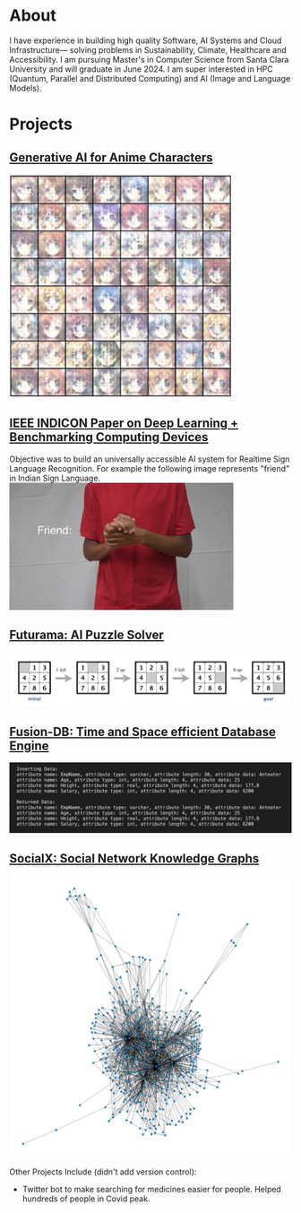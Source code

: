 # About

I have experience in building high quality Software, AI Systems and Cloud Infrastructure— solving problems in Sustainability, Climate, Healthcare and Accessibility. I am pursuing Master's in Computer Science from Santa Clara University and will graduate in June 2024. I am super interested in HPC (Quantum, Parallel and Distributed Computing) and AI (Image and Language Models).

# Projects

## [Generative AI for Anime Characters](https://github.com/eshaanrathi2/Generative-AI-Anime)
<!-- ![assets/gan-1.png](assets/gan-1.png)-->
<img src="assets/gan-1.png" width="400">
<!-- <img src="assets/gan-1.png" width="200"> -->

## [IEEE INDICON Paper on Deep Learning + Benchmarking Computing Devices](https://ieeexplore.ieee.org/document/9691542)
Objective was to build an universally accessible AI system for Realtime Sign Language Recognition. For example the following image represents "friend" in Indian Sign Language.
<img src="assets/sign-language-friend.JPG" width="400">

## [Futurama: AI Puzzle Solver](https://github.com/eshaanrathi2/Futurama)
![assets/n-puzzle.png](assets/n-puzzle.png)

## [Fusion-DB: Time and Space efficient Database Engine](https://github.com/eshaanrathi2/Fusion-DB)
![assets/fusion-db.png](assets/fusion-db.png)


## [SocialX: Social Network Knowledge Graphs](https://github.com/eshaanrathi2/SocialX)
<!-- ![assets/celegans.png](assets/celegans.png) -->
<img src="assets/celegans.png" width="600">

Other Projects Include (didn't add version control):
- Twitter bot to make searching for medicines easier for people. Helped hundreds of people in Covid peak.

<!-- <img src="assets/n-puzzle.png" width="200"> -->

<!--
**eshaanrathi2/eshaanrathi2** is a ✨ _special_ ✨ repository because its `README.md` (this file) appears on your GitHub profile.

Here are some ideas to get you started:

- 🔭 I’m currently working on ...
- 🌱 I’m currently learning ...
- 👯 I’m looking to collaborate on ...
- 🤔 I’m looking for help with ...
- 💬 Ask me about ...
- 📫 How to reach me: ...
- 😄 Pronouns: ...
- ⚡ Fun fact: ...
-->
